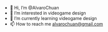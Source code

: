 - 👋 Hi, I’m @AlvaroChuan
- 👀 I’m interested in videogame design
- 🌱 I’m currently learning videogame design
- 📫 How to reach me alvarochuan@gmail.com

<!---
AlvaroChuan/AlvaroChuan is a ✨ special ✨ repository because its `README.md` (this file) appears on your GitHub profile.
You can click the Preview link to take a look at your changes.
--->
